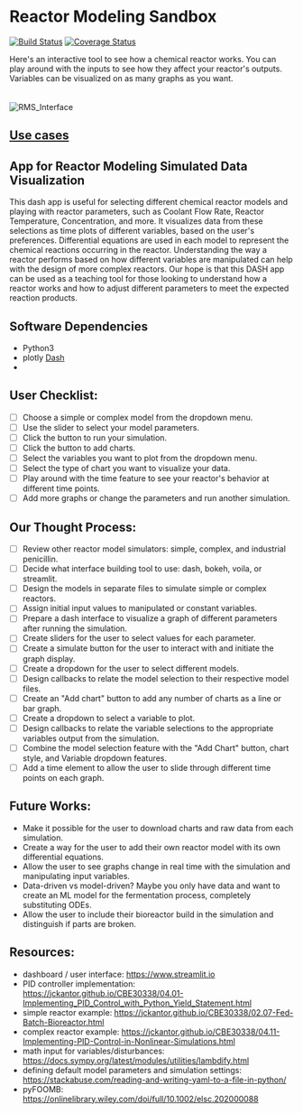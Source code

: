 # Reactor Modeling Sandbox
[![Build Status](https://www.travis-ci.com/FermentAI/Reactor-Modeling-Sandbox.svg?branch=main)](https://www.travis-ci.com/github/FermentAI/Reactor-Modeling-Sandbox)
[![Coverage Status](https://coveralls.io/repos/github/FermentAI/Reactor-Modeling-Sandbox/badge.svg)](https://coveralls.io/github/FermentAI/Reactor-Modeling-Sandbox)

Here's an interactive tool to see how a chemical reactor works. You can play around with the inputs to see how they affect your reactor's outputs. Variables can be visualized on as many graphs as you want.
\
\
\
![RMS_Interface](https://user-images.githubusercontent.com/76971900/111372420-dc3a0a00-8657-11eb-8d50-49954cff9bc9.png)

## [Use cases](https://github.com/FermentAI/Reactor-Modeling-Sandbox/blob/main/rms/docs/use_cases.md#use-cases)

## App for Reactor Modeling Simulated Data Visualization
This dash app is useful for selecting different chemical reactor models and playing with reactor parameters, such as Coolant Flow Rate, Reactor Temperature, Concentration, and more. It visualizes data from these selections as time plots of different variables, based on the user's preferences. Differential equations are used in each model to represent the chemical reactions occurring in the reactor. Understanding the way a reactor performs based on how different variables are manipulated can help with the design of more complex reactors. Our hope is that this DASH app can be used as a teaching tool for those looking to understand how a reactor works and how to adjust different parameters to meet the expected reaction products.

## Software Dependencies
- Python3
- plotly [Dash](https://dash.plotly.com/installation)
- 

## User Checklist:
- [ ] Choose a simple or complex model from the dropdown menu.
- [ ] Use the slider to select your model parameters.
- [ ] Click the button to run your simulation.
- [ ] Click the button to add charts.
- [ ] Select the variables you want to plot from the dropdown menu.
- [ ] Select the type of chart you want to visualize your data.
- [ ] Play around with the time feature to see your reactor's behavior at different time points.
- [ ] Add more graphs or change the parameters and run another simulation.

## Our Thought Process:
- [ ] Review other reactor model simulators: simple, complex, and industrial penicillin.
- [ ] Decide what interface building tool to use: dash, bokeh, voila, or streamlit.
- [ ] Design the models in separate files to simulate simple or complex reactors.
- [ ] Assign initial input values to manipulated or constant variables.
- [ ] Prepare a dash interface to visualize a graph of different parameters after running the simulation.
- [ ] Create sliders for the user to select values for each parameter.
- [ ] Create a simulate button for the user to interact with and initiate the graph display.
- [ ] Create a dropdown for the user to select different models.
- [ ] Design callbacks to relate the model selection to their respective model files.
- [ ] Create an "Add chart" button to add any number of charts as a line or bar graph.
- [ ] Create a dropdown to select a variable to plot.
- [ ] Design callbacks to relate the variable selections to the appropriate variables output from the simulation.
- [ ] Combine the model selection feature with the "Add Chart" button, chart style, and Variable dropdown features.
- [ ] Add a time element to allow the user to slide through different time points on each graph.

## Future Works:
- Make it possible for the user to download charts and raw data from each simulation.
- Create a way for the user to add their own reactor model with its own differential equations.
- Allow the user to see graphs change in real time with the simulation and manipulating input variables.
- Data-driven vs model-driven? Maybe you only have data and want to create an ML model for the fermentation process, completely substituting ODEs.
- Allow the user to include their bioreactor build in the simulation and distinguish if parts are broken.

## Resources:
- dashboard / user interface: https://www.streamlit.io
- PID controller implementation: https://jckantor.github.io/CBE30338/04.01-Implementing_PID_Control_with_Python_Yield_Statement.html
- simple reactor example: https://jckantor.github.io/CBE30338/02.07-Fed-Batch-Bioreactor.html
- complex reactor example: https://jckantor.github.io/CBE30338/04.11-Implementing-PID-Control-in-Nonlinear-Simulations.html
- math input for variables/disturbances: https://docs.sympy.org/latest/modules/utilities/lambdify.html
- defining default model parameters and simulation settings: https://stackabuse.com/reading-and-writing-yaml-to-a-file-in-python/
- pyFOOMB: https://onlinelibrary.wiley.com/doi/full/10.1002/elsc.202000088
